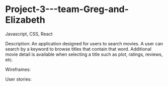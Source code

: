 # Project-3---team-Greg-and-Elizabeth

Javascript, CSS, React

Description:
An application designed for users to search movies.  A user can search by a keyword to browse titles that contain that word.  Additional movie detail is available when selecting a title such as plot, ratings, reviews, etc.

Wireframes:

User stories:

